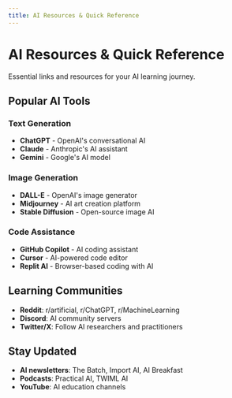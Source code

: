 ```yaml
---
title: AI Resources & Quick Reference
---
```


# AI Resources & Quick Reference

Essential links and resources for your AI learning journey.

## Popular AI Tools

### Text Generation

- **ChatGPT** - OpenAI's conversational AI
- **Claude** - Anthropic's AI assistant  
- **Gemini** - Google's AI model

### Image Generation

- **DALL-E** - OpenAI's image generator
- **Midjourney** - AI art creation platform
- **Stable Diffusion** - Open-source image AI

### Code Assistance

- **GitHub Copilot** - AI coding assistant
- **Cursor** - AI-powered code editor
- **Replit AI** - Browser-based coding with AI

## Learning Communities

- **Reddit**: r/artificial, r/ChatGPT, r/MachineLearning
- **Discord**: AI community servers
- **Twitter/X**: Follow AI researchers and practitioners

## Stay Updated

- **AI newsletters**: The Batch, Import AI, AI Breakfast
- **Podcasts**: Practical AI, TWIML AI
- **YouTube**: AI education channels
